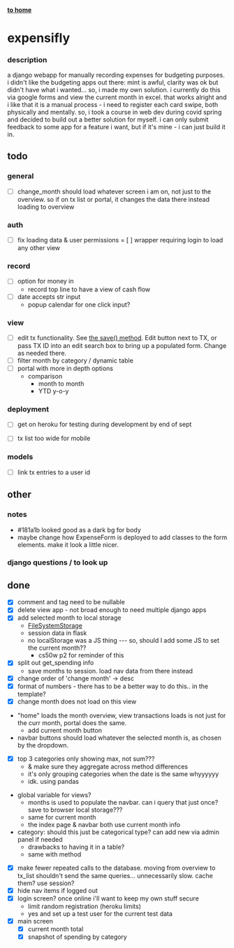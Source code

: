 #### [to home](https://jackforgash.com/)

# expensifly

### description
a django webapp for manually recording expenses for budgeting purposes.  
i didn't like the budgeting apps out there: mint is awful, clarity was ok but didn't have what i wanted... so, i made my own solution. i currently do this via google forms and view the current month in excel. that works alright and i like that it is a manual process - i need to register each card swipe, both physically and mentally. so, i took a course in web dev during covid spring and decided to build out a better solution for myself. i can only submit feedback to some app for a feature i want, but if it's mine - i can just build it in.  


## todo
### general
- [ ] change_month should load whatever screen i am on, not just to the overview. so if on tx list or portal, it changes the data there instead loading to overview


### auth
- [ ] fix loading data & user permissions
= [ ] wrapper requiring login to load any other view


### record
- [ ] option for money in
  - record top line to have a view of cash flow
- [ ] date accepts str input
  - popup calendar for one click input?


### view
- [ ] edit tx functionality. See [the save() method](https://docs.djangoproject.com/en/3.0/topics/forms/modelforms/#the-save-method). Edit button next to TX, or pass TX ID into an edit search box to bring up a populated form. Change as needed there.
- [ ] filter month by category / dynamic table
- [ ] portal with more in depth options
  - comparison
    - month to month
    - YTD y-o-y


### deployment
- [ ] get on heroku for testing during development by end of sept
- [ ] tx list too wide for mobile


### models
- [ ] link tx entries to a user id


## other
### notes
- #181a1b looked good as a dark bg for body
- maybe change how ExpenseForm is deployed to add classes to the form elements. make it look a little nicer.

### django questions / to look up


## done

- [x] comment and tag need to be nullable
- [x] delete view app - not broad enough to need multiple django apps
- [x] add selected month to local storage
	- [FileSystemStorage](https://docs.djangoproject.com/en/3.1/ref/files/storage/)
	- session data in flask
	- no localStorage was a JS thing --- so, should I add some JS to set the current month??
		- cs50w p2 for reminder of this
- [x] split out get_spending info
  - save months to session. load nav data from there instead
- [x] change order of 'change month' -> desc
- [x] format of numbers - there has to be a better way to do this.. in the template?
- [x] change month does not load on this view
- "home" loads the month overview, view transactions loads is not just for the curr month, portal does the same.
  - add current month button
- navbar buttons should load whatever the selected month is, as chosen by the dropdown.
- [x] top 3 categories only showing max, not sum???
  - & make sure they aggregate across method differences
  - it's only grouping categories when the date is the same whyyyyyy
  - idk. using pandas
- global variable for views?
  - months is used to populate the navbar. can i query that just once? save to browser local storage???
  - same for current month
  - the index page & navbar both use current month info
- category: should this just be categorical type? can add new via admin panel if needed
  - drawbacks to having it in a table?
  - same with method
- [x] make fewer repeated calls to the database. moving from overview to tx_list shouldn't send the same queries... unnecessarily slow. cache them? use session?
- [x] hide nav items if logged out
- [x] login screen? once online i'll want to keep my own stuff secure
  - limit random registration (heroku limits)
  - yes and set up a test user for the current test data
- [x] main screen
  - [x] current month total
  - [x] snapshot of spending by category
